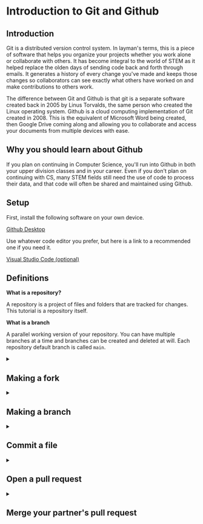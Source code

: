 # Introduction to Git and Github

## Introduction

Git is a distributed version control system. In layman's terms, this is a piece of software that helps you organize your projects whether you work alone or collaborate with others. It has become integral to the world of STEM as it helped replace the olden days of sending code back and forth through emails. It generates a history of every change you've made and keeps those changes so collaborators can see exactly what others have worked on and make contributions to others work.

The difference between Git and Github is that git is a separate software created back in 2005 by Linus Torvalds, the same person who created the Linux operating system. Github is a cloud computing implementation of Git created in 2008. This is the equivalent of Microsoft Word being created, then Google Drive coming along and allowing you to collaborate and access your documents from multiple devices with ease.

## Why you should learn about Github

If you plan on continuing in Computer Science, you'll run into Github in both your upper division classes and in your career. Even if you don't plan on continuing with CS, many STEM fields still need the use of code to process their data, and that code will often be shared and maintained using Github.

## Setup

First, install the following software on your own device.

[Github Desktop](https://desktop.github.com/)


Use whatever code editor you prefer, but here is a link to a recommended one if you need it.

[Visual Studio Code (optional)](https://code.visualstudio.com/)

## Definitions

**What is a repository?**

A repository is a project of files and folders that are tracked for changes. This tutorial is a repository itself.

**What is a branch**

A parallel working version of your repository. You can have multiple branches at a time and branches can be created and deleted at will. Each repository default branch is called `main`.

<details>
<summary><h2> Making a fork </h2></summary>

You'll be working with a lab partner, so the next step only needs to be done by one person.

1. At the top right of the repository webpage, click the button labeled **Fork**. This makes a copy of the entire repository and moves it to your account so you can make whatever changes you want.

![fork](images/fork.png)

2. In the next screen, change the name to `introduction-to-github-first-partner-first-name-last-initial-second-partner-first-name-last-initial`. For example, `introduction-to-github-john-a-kyle-d`.

3. Make the repository private and keep **Copy the main branch only** checked, then click **Create fork**.

4. Wait about 30 seconds for Github to finish forking the repository, then refresh the page. You can continue the lab from this repository.

5. In this new repository, select the Settings tab near the top right, then click Collaborators on the left. Add your professor, **srussell@elcamino.edu
**, and your lab partner.

</details>

<details>
<summary><h2> Making a branch </h2></summary>

Making a new branch allows you to make changes to the repository without affecting other aspects of the project. That means people can upload different changes to a project without conflicting with other's work.

Each lab partner will have to do this next section on their own

1. At the top left of the page, click the button that says main

![main-branch](images/main-branch.png)

2. Enter the name for the branch following the following naming convention, `first-name-last-initial-branch`. For example, `john-a-branch`. Then click `Create branch:`.

![new-branch](images/new-branch.png)

</details>

<details>
<summary><h2> Commit a file </h2></summary>

A commit is a group of edits you've made to files and folders. 

1. Open up Github Desktop. At the top right of the screen, click File -> Options. Login to your Github account from this screen.

2. Go back to the repository in your web browser. Click the green button near the top of the repository that says Code. Click the button next to the link to copy the link.

![clone](images/)

3. In Github Desktop, click **Clone a repository from the internet**. You should see the repository you forked in the previous step. Select that repository and click clone.

4. At the top, open the drop down menu titled **main branch** and select the branch you created earlier in this lab. 

5. Use whatever text editor to open up the folder that's been downloaded. If you already have Visual Studio Code installed, you can click **Open in Visual Studio Code**.

6. Create a new file named `hello-world-first-name-last-initial.c` ie `hello-world-john-a.c` with the following code:
```
#include <iostream>

int main() {
    std::cout << "Hello World!";
    return 0;
}
```

7. In Github desktop, you'll see your new file pop up on the left with the lines you added in the middle. At the bottom right, fill in the top text box to say **Added hello world**. Click the green button labeled **Commit** in the bottom left.

8. At the top of the screen, click **Fetch Origin**, then after a second, **Push Origin**. After that you can view the repository in your web browser and you should see your new file inside the branch you created. 

**Push and Pull**

Imagine you are pushing your 'block' of code to the repository. That is the same as you uploading your changes. The same concept works the other way. When someone has made changes to the repository that you have not yet seen, you download, or **pull** those changes.
</details>

<details>
<summary><h2> Open a pull request </h2></summary>

Pull requests, or PRs, are used to combine branches either from the same repository or a different one. Instead of heading straight to making a commit, a pull request can be used to propose a change. Someone else can then look over your proposal before approving it and adding your change to the target branch.

In this lab, both you and your partner will make a pull request, merging their own branch to the main branch. 

1. After you've made your commit, you'll notice a message notifying that you can compare and pull request. You can either click that message, or access the pull request tab at the top of the repository page. If you choose the message, you can skip to step 5.

2. From the Pull requests tab, click **New pull request**. Make sure the main branch is selected from the **base:** dropdown menu.

3. In the **compare:** dropdown, select the branch you made previously.

4. Click **Create pull request**.

5. Provide a title and description. You can include info about the new branch and file that you created.

6. Click **Create pull request**.

**Background to a pull request**

The conceptual understanding of a pull request is that you propose a change and request that someone else pulls your changes into the repository. This is often used when working on projects you do not have direct permissions to edit. You can contribute to other people's projects using a pull request.
</details>


<details>
<summary><h2> Merge your partner's pull request </h2></summary>

Now that both of you have created a pull request, you can both view each other's new branch and file. Merging a pull request is the act of combining two different branches into one, the two branches you proposed in your pull request.

1. Navigate to the **Pull request** tab and find your partner's pull request.

2. Click **Merge pull request**, then **Confirm merge**.

3. After your partner's branch has been merged, all the changes from that branch will now appear on the main branch. You don't need that branch anymore and you can now delete it


And that's it! To turn in this lab, **submit** the link to your repository through **Canvas** and make sure the professor's email has been added as a collaborator.

Since you'll be using Github for your final project, you can always look back to this lab to refresh yourself on how some steps work. 

</details>